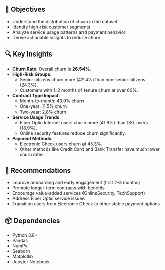 
## 🧠 Objectives

- Understand the distribution of churn in the dataset
- Identify high-risk customer segments
- Analyze service usage patterns and payment behavior
- Derive actionable insights to reduce churn

## 🔍 Key Insights

- **Churn Rate**: Overall churn is **26.54%**.
- **High-Risk Groups**:
  - Senior citizens churn more (42.4%) than non-senior citizens (24.3%).
  - Customers with 1–2 months of tenure churn at over 60%.
- **Contract Type Impact**:
  - Month-to-month: 43.9% churn
  - One-year: 11.5% churn
  - Two-year: 2.8% churn
- **Service Usage Trends**:
  - Fiber Optic Internet users churn more (41.9%) than DSL users (18.9%).
  - Online security features reduce churn significantly.
- **Payment Methods**:
  - Electronic Check users churn at 45.3%.
  - Other methods like Credit Card and Bank Transfer have much lower churn rates.

## 📌 Recommendations

- Improve onboarding and early engagement (first 2–3 months)
- Promote longer-term contracts with benefits
- Encourage value-added services (OnlineSecurity, TechSupport)
- Address Fiber Optic service issues
- Transition users from Electronic Check to other stable payment options

## 📦 Dependencies

- Python 3.8+
- Pandas
- NumPy
- Seaborn
- Matplotlib
- Jupyter Notebook


